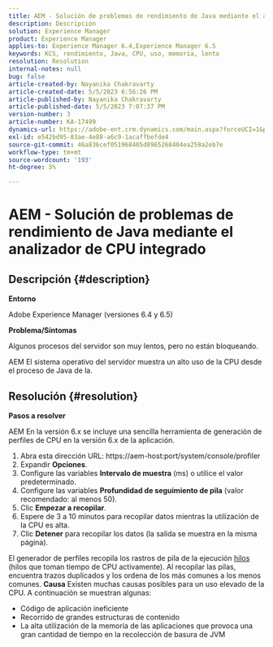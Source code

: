 ```yaml
---
title: AEM - Solución de problemas de rendimiento de Java mediante el analizador de CPU integrado
description: Descripción
solution: Experience Manager
product: Experience Manager
applies-to: Experience Manager 6.4,Experience Manager 6.5
keywords: KCS, rendimiento, Java, CPU, uso, memoria, lento
resolution: Resolution
internal-notes: null
bug: false
article-created-by: Nayanika Chakravarty
article-created-date: 5/5/2023 6:56:26 PM
article-published-by: Nayanika Chakravarty
article-published-date: 5/5/2023 7:07:37 PM
version-number: 3
article-number: KA-17499
dynamics-url: https://adobe-ent.crm.dynamics.com/main.aspx?forceUCI=1&pagetype=entityrecord&etn=knowledgearticle&id=c0334588-76eb-ed11-a7c6-6045bd006704
exl-id: e542bd95-83ae-4e88-a6c9-1acaffbefde4
source-git-commit: 46a836cef051968405d8965268404ea258a2eb7e
workflow-type: tm+mt
source-wordcount: '193'
ht-degree: 3%

---
```


# AEM - Solución de problemas de rendimiento de Java mediante el analizador de CPU integrado

## Descripción {#description}


<b>Entorno</b>

Adobe Experience Manager (versiones 6.4 y 6.5)

<b>Problema/Síntomas</b>

Algunos procesos del servidor son muy lentos, pero no están bloqueando.

AEM El sistema operativo del servidor muestra un alto uso de la CPU desde el proceso de Java de la.


## Resolución {#resolution}


<b>Pasos a resolver</b>

AEM En la versión 6.x se incluye una sencilla herramienta de generación de perfiles de CPU en la versión 6.x de la aplicación.

1. Abra esta dirección URL: https://aem-host:port/system/console/profiler
2. Expandir <b>Opciones</b>.
3. Configure las variables <b>Intervalo de muestra</b> (ms) o utilice el valor predeterminado.
4. Configure las variables <b>Profundidad de seguimiento de pila</b> (valor recomendado: al menos 50).
5. Clic <b>Empezar a recopilar</b>.
6. Espere de 3 a 10 minutos para recopilar datos mientras la utilización de la CPU es alta.
7. Clic <b>Detener</b> para recopilar los datos (la salida se muestra en la misma página).


El generador de perfiles recopila los rastros de pila de la ejecución [hilos](https://docs.oracle.com/javase/tutorial/essential/concurrency/threads.html) (hilos que toman tiempo de CPU activamente). Al recopilar las pilas, encuentra trazos duplicados y los ordena de los más comunes a los menos comunes.
<b>Causa</b>
Existen muchas causas posibles para un uso elevado de la CPU. A continuación se muestran algunas:

- Código de aplicación ineficiente
- Recorrido de grandes estructuras de contenido
- La alta utilización de la memoria de las aplicaciones que provoca una gran cantidad de tiempo en la recolección de basura de JVM
